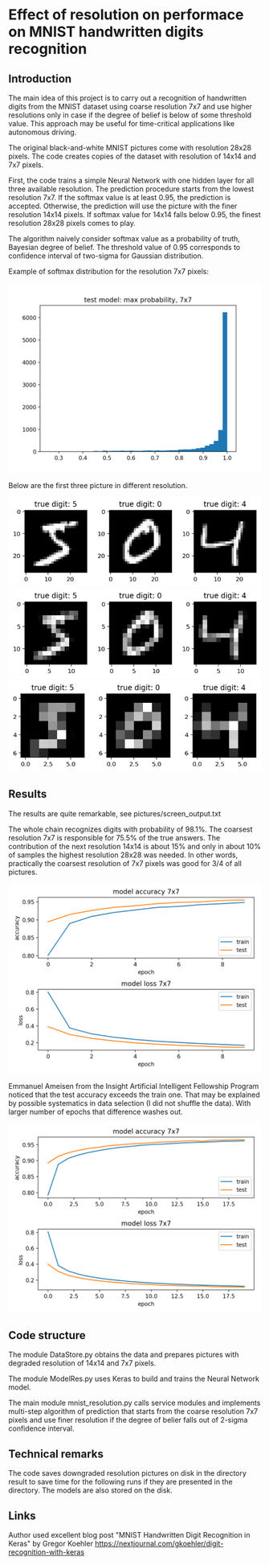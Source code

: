 # Effect of resolution on performace on MNIST handwritten digits recognition

## Introduction

The main idea of this project is to carry out a recognition of handwritten digits from the MNIST dataset using coarse resolution 7x7 and use higher resolutions only in case if the degree of belief is below of some threshold value. This approach may be useful for time-critical applications like autonomous driving. 

The original black-and-white MNIST pictures come with resolution 28x28 pixels. 
The code creates copies of the dataset with resolution of 14x14 and 7x7 pixels. 

First, the code trains a simple Neural Network with one hidden layer for all three available resolution. The prediction procedure starts from the lowest resolution 7x7. If the softmax value is at least 0.95, the prediction is accepted. Otherwise, the prediction will use the picture with the finer resolution 14x14 pixels. If softmax value for 14x14 falls below 0.95, the finest resolution 28x28 pixels comes to play. 

The algorithm naively consider softmax value as a probability of truth, Bayesian degree of belief. The threshold value of 0.95 corresponds to confidence interval of two-sigma for Gaussian distribution. 

Example of softmax distribution for the resolution 7x7 pixels:

![Probability for 7x7](pictures/prob7x7.png)

Below are the first three picture in different resolution.

![Resolution28x28](pictures/resolution28x28.png)
![Resolution14x14](pictures/resolution14x14.png)
![Resolution7x7](pictures/resolution7x7.png)

## Results

The results are quite remarkable, see pictures/screen\_output.txt

The whole chain recognizes digits with probability of 98.1%. The coarsest resolution 7x7 is responsible for 75.5% of the true answers. The contribution of the next resolution 14x14 is about 15% and only in about 10% of samples the highest resolution 28x28 was needed. In other words, practically the coarsest resolution of 7x7 pixels was good for 3/4 of all pictures.

![Training history](pictures/accuracy7x7.png)

Emmanuel Ameisen from the Insight Artificial Intelligent Fellowship Program noticed that the test accuracy exceeds the train one. That may be explained by possible systematics in data selection (I did not shuffle the data). With larger number of epochs that difference washes out.

![Training history 20 epochs](pictures/accuracy7x7-20epochs.png)

## Code structure

The module DataStore.py obtains the data and prepares pictures with degraded resolution of 14x14 and 7x7 pixels.

The module ModelRes.py uses Keras to build and trains the Neural Network model. 

The main module mnist\_resolution.py calls service modules and implements multi-step algorithm of prediction that starts from the coarse resolution 7x7 pixels and use finer resolution if the degree of belier falls out of 2-sigma confidence interval.

## Technical remarks

The code saves downgraded resolution pictures on disk in the directory result to save time for the following runs if they are presented in the directory. The models are also stored on the disk.

## Links

Author used excellent blog post "MNIST Handwritten Digit Recognition in Keras" by Gregor Koehler <https://nextjournal.com/gkoehler/digit-recognition-with-keras>

